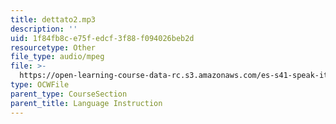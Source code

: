 ```yaml
---
title: dettato2.mp3
description: ''
uid: 1f84fb8c-e75f-edcf-3f88-f094026beb2d
resourcetype: Other
file_type: audio/mpeg
file: >-
  https://open-learning-course-data-rc.s3.amazonaws.com/es-s41-speak-italian-with-your-mouth-full-spring-2012/1f84fb8ce75fedcf3f88f094026beb2d_dettato2.mp3
type: OCWFile
parent_type: CourseSection
parent_title: Language Instruction
---
```

